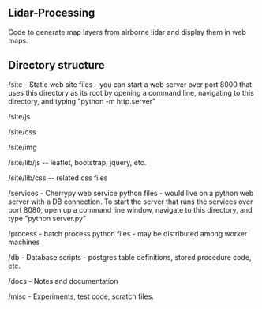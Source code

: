 ## Lidar-Processing

Code to generate map layers from airborne lidar and display them in web maps.

## Directory structure

/site - Static web site files - you can start a web server over port 8000 that uses this directory as its root by opening a command line, navigating to this directory, and typing "python -m http.server"

/site/js

/site/css

/site/img

/site/lib/js -- leaflet, bootstrap, jquery, etc.

/site/lib/css -- related css files

/services - Cherrypy web service python files - would live on a python web server with a DB connection. To start the server that runs the services over port 8080, open up a command line window, navigate to this directory, and type "python server.py"

/process - batch process python files - may be distributed among worker machines

/db - Database scripts - postgres table definitions, stored procedure code, etc.

/docs - Notes and documentation

/misc - Experiments, test code, scratch files.
